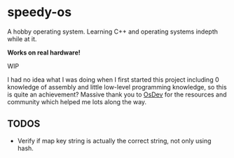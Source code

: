 # speedy-os
A hobby operating system. Learning C++ and operating systems indepth while at it.

**Works on real hardware!**

WIP

I had no idea what I was doing when I first started this project including 0 knowledge of assembly and little low-level programming knowledge, so this is quite an achievement?
Massive thank you to [OsDev](https://wiki.osdev.org/Main_Page) for the resources and community which helped me lots along the way.

## TODOS
- Verify if map key string is actually the correct string, not only using hash.